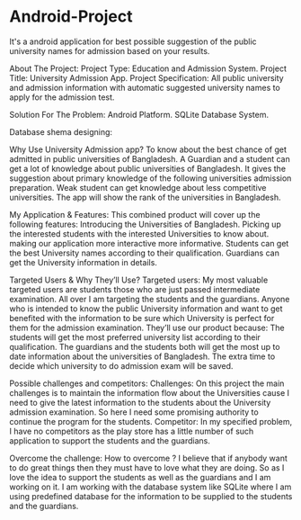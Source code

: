 # Android-Project
It's a android application for best possible suggestion of the public university names for admission based on your results.

About The Project:
Project Type: Education and Admission System.
Project Title: University Admission App.
Project Specification: All public university and admission information with automatic suggested university names to apply for the admission test.

Solution For The Problem:
Android Platform.
SQLite Database System.

Database shema designing:

Why Use University Admission app?
To know about the best chance of get admitted in public universities of Bangladesh. A Guardian and a student can get a lot of knowledge about public universities of Bangladesh.
It gives the suggestion about primary knowledge of the following universities admission preparation. Weak student can get knowledge about less competitive universities. The app will show the rank of the universities in Bangladesh.

My Application & Features:
This combined product will cover up the following features:
Introducing the Universities of Bangladesh.
Picking up the interested students with the interested Universities to know about.
making our application more interactive more informative.
Students can get the best University names according to their qualification.
Guardians can get the University information in details.

Targeted Users & Why They’ll Use? 
Targeted users: My most valuable targeted users are students those who are just passed intermediate examination. All over I am targeting the students and the guardians. 
Anyone who is intended to know the public University information and want to get benefited with the information to be sure which University is perfect for them for the admission examination. 
They’ll use our product because:
The students will get the most preferred university list according to their qualification.
The guardians and the students both will get the most up to date information about the universities of Bangladesh.
The extra time to decide which university to do admission exam will be saved.

Possible challenges and competitors:
Challenges: On this project the main challenges is to maintain the information flow about the Universities cause I need to give the latest information to the students about the University admission examination. So here I need some promising authority to continue the program for the students.
Competitor: In my specified problem, I have no competitors as the play store has a little number of such application to support the students and the guardians. 

Overcome the challenge:
How to overcome ? I believe that if anybody want to do great things then they must have to love what they are doing. So as I love the idea to support the students as well as the guardians and I am working on it.
I am working with the database system like SQLite  where I am using predefined database for the information to be supplied to the students and the guardians.




